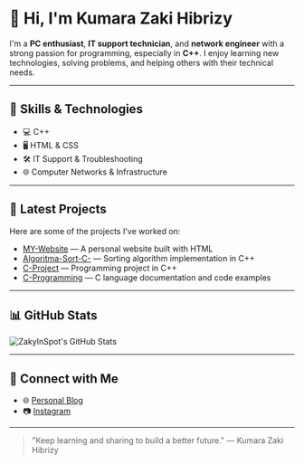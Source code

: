 # 👋 Hi, I'm Kumara Zaki Hibrizy

I'm a **PC enthusiast**, **IT support technician**, and **network engineer** with a strong passion for programming, especially in **C++**. I enjoy learning new technologies, solving problems, and helping others with their technical needs.

---

## 🧰 Skills & Technologies

- 💻 C++
- 🖥️ HTML & CSS
- 🛠️ IT Support & Troubleshooting
- 🌐 Computer Networks & Infrastructure

---

## 📂 Latest Projects

Here are some of the projects I've worked on:

- [MY-Website](https://github.com/ZakyInSpot/MY-Website) — A personal website built with HTML
- [Algoritma-Sort-C-](https://github.com/ZakyInSpot/Algoritma-Sort-C-) — Sorting algorithm implementation in C++
- [C-Project](https://github.com/ZakyInSpot/C-Project) — Programming project in C++
- [C-Programming](https://github.com/ZakyInSpot/C-Programming) — C language documentation and code examples

---

## 📊 GitHub Stats

![ZakyInSpot's GitHub Stats](https://github-readme-stats.vercel.app/api?username=ZakyInSpot&show_icons=true&theme=radical)

---

## 🔗 Connect with Me

- 🌐 [Personal Blog](https://zakyinspot.blogspot.com/)
- 📷 [Instagram](https://www.instagram.com/zakyinspot_1)

---

> "Keep learning and sharing to build a better future." — Kumara Zaki Hibrizy
